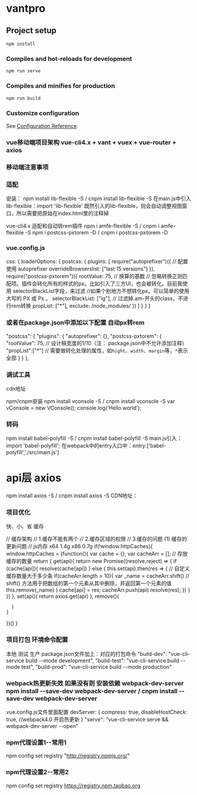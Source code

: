 <!--
 * @Description: 项目注释
 * @Version: 2.0
 * @Autor: lhl
 * @Date: 2020-11-21 09:08:25
 * @LastEditors: lhl
 * @LastEditTime: 2020-11-29 21:59:26
-->
# vantpro

## Project setup
```
npm install
```

### Compiles and hot-reloads for development
```
npm run serve
```

### Compiles and minifies for production
```
npm run build
```

### Customize configuration
See [Configuration Reference](https://cli.vuejs.org/config/).

### vue移动端项目架构  vue-cli4.x + vant + vuex + vue-router + axios  

### 移动端注意事项
### 适配
安装： npm install lib-flexible -S  /  cnpm install lib-flexible -S
在main.js中引入lib-flexible：import 'lib-flexible'
既然引入的lib-flexible，则会自动调整视图窗口，所以需要把原始在index.html里的<meta name="viewport" content="width=device-width,initial-scale=1.0">注释掉

vue-cli4.x 适配和自动转rem插件
npm i amfe-flexible -S / cnpm i amfe-flexible -S
npm i postcss-pxtorem -D  / cnpm i postcss-pxtorem -D

### vue.config.js
css: {
    loaderOptions: {
      postcss: {
        plugins: [
          require("autoprefixer")({
            // 配置使用 autoprefixer
            overrideBrowserslist: ["last 15 versions"] 
          }),
          require("postcss-pxtorem")({
            rootValue: 75, // 换算的基数
            // 忽略转换正则匹配项。插件会转化所有的样式的px。比如引入了三方UI，也会被转化。目前我使用 selectorBlackList字段，来过滤
            //如果个别地方不想转化px。可以简单的使用大写的 PX 或 Px 。
            selectorBlackList: ["ig"], // 过滤掉.am-开头的class，不进行rem转换
            propList: ["*"],
            exclude: /node_modules/
          })
        ]
      }
    }
  }

### 或者在package.json中添加以下配置 自动px转rem
  "postcss": {
   "plugins": {
    "autoprefixer": {},
    "postcss-pxtorem": {
           "rootValue": 75, // 设计稿宽度的1/10（注： package.json中不允许添加注释）
           "propList":["*"] // 需要做转化处理的属性，如`hight`、`width`、`margin`等，`*`表示全部
        }
    }
},

### 调试工具
cdn地址
<script src="https://cdn.bootcss.com/vConsole/3.3.4/vconsole.min.js"></script>
npm/cnpm安装
npm install vconsole -S  / cnpm install vconsole -S
var vConsole = new VConsole();
console.log('Hello world');

### 转码
npm install babel-polyfill -S  / cnpm install babel-polyfill -S
main.js引入：import 'babel-polyfill';
在webpack中的entry入口中：entry:['babel-polyfill','./src/main.js']

# api层 axios
npm install axios -S /  cnpm install axios -S
CDN地址：
<script src="https://unpkg.com/axios/dist/axios.min.js"></script>


### 项目优化
快、小、省
缓存

// 缓存架构
// 1.缓存不能有两个
// 2.缓存区域的权限
// 3.缓存的问题  (1) 缓存的更新问题
// js内存 x64 1.4g x86 0.7g
if(!window.httpCaches){
  window.httpCaches = (function(){
    var cache = {};
    var cacheArr = []; // 存放缓存的数量
    return {
      get(api){
        return new Promise((resolve,reject) => {
          if (cache[api]){
            resolve(cache[api])
          } else {
            this.set(api).then(res => {
              // 自定义缓存数量大于多少条
              if(cacheArr.length > 10){
                var _name = cacheArr.shift() // shift() 方法用于把数组的第一个元素从其中删除，并返回第一个元素的值
                this.remove(_name)
              }
              cache[api] = res;
              cacheArr.push(api)
              resolve(res);
            })
          }
        })
      },
      set(api){
        return axios.get(api)
      },
      remove(){
        
      }
    }

  })()
}

### 项目打包 环境命令配置
本地
测试
生产
package.json文件加上：对应的打包命令
"build-dev": "vue-cli-service build --mode development",
"build-test": "vue-cli-service build --mode test",
"build-prod": "vue-cli-service build --mode production"

### webpack热更新失效  如果没有则 安装依赖 webpack-dev-server  npm install --save-dev webpack-dev-server / cnpm install --save-dev webpack-dev-server 
vue.config.js文件里面配置
devServer: {
	compress: true,
	disableHostCheck: true, //webpack4.0 开启热更新
}
"serve": "vue-cli-service serve && webpack-dev-server --open"

### npm代理设置1--常用1
npm config set registry "http://registry.npmjs.org/"

### npm代理设置2--常用2
npm config set registry https://registry.npm.taobao.org